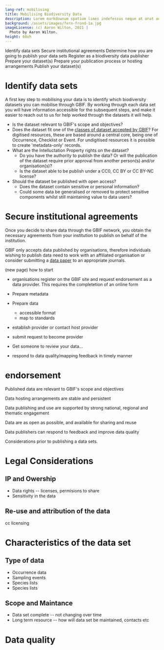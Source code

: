 ```yaml
---
lang-ref: mobilising
title: Mobilising Biodiversity Data
description: Lorem markdownum spatium limes indefessus neque at orat aestuat
background: /assets/images/fern-frond-1a.jpg
imageLicense: (c) Aaron Wilton, 2021 |
  Photo by Aaron Wilton.
height: 60vh
---
```



Identify data sets
Secure institutional agreements
Determine how you are going to publish your data sets
Register as a biodiversity data publisher
Prepare your dataset(s) 
Prepare your publication process or hosting arrangements
Publish your dataset(s)


# Identify data sets

A first key step to mobilising your data is to identify which biodiversity datasets you can mobilise through GBIF.  By working through each data set you will have information accessible for the subsequent steps, and make it easier to reach out to us for help worked through the datasets it will help. 

  * Is the dataset relevant to GBIF's scope and objectives?
  * Does the dataset fit one of the [classes of dataset accepted by GBIF](https://www.gbif.org/dataset-classes)?  For digitised resources, these are based around a central core, being one of Occurrence, Checklist or Event.  For undigitised resources it is possible to create 'metadata-only' records.
  * What are the Intelluctation Property rights on the dataset?
    * Do you have the authority to publish the data?  Or will the publication of the dataset require prior approval from another person(s) and/or organisation(s)?
    * Is the dataset able to be publish under a CC0, CC BY or CC BY-NC license?
  * Should the dataset be published with open access?
     * Does the dataset contain sensitive or personal information? 
     * Could some data be generalised or removed to protect sensitive components whilst still maintaining value to data users?
  

# Secure institutional agreements
Once you decide to share data through the GBIF network, you obtain the necessary agreements from your institution to publish on behalf of the institution.

GBIF only accepts data published by organisations, therefore individuals wishing to publish data need to work with an affiliated organisation or consider submitting a [data paper](https://www.gbif.org/data-papers) to an appropriate journals.


  
  
  
(new page)
how to start
* organisations register on the GBIF site and request endorsement as a data provider.  This requires the completetion of an online form

* Prepare metadata
* Prepare data
  * accessible format
  * map to standards
* establish provider or contact host provider
* submit request to become provider
* Get someone to review your data...
* respond to data quality/mapping feedback in timely manner



# endorsement

Published data are relevant to GBIF's scope and objectives

Data hosting arrangements are stable and persistent

Data publishing and use are supported by strong national, regional and thematic engagement

Data are as open as possible, and available for sharing and reuse

Data publishers can respond to feedback and improve data quality

Considerations prior to publishing a data sets.


# Legal Considerations

## IP and Owership

* Data rights -- licenses, permisions to share
* Sensitivity in the data

## Re-use and attribution of the data

cc licensing

# Characteristics of the data set

## Type of data

* Occurrence data
* Sampling events
* Species lists
* Species lists

## Scope and Maintance
* Data set complete -- not changing over time
* Long term resource -- how will data set be maintained, contacts etc


# Data quality
    
  


